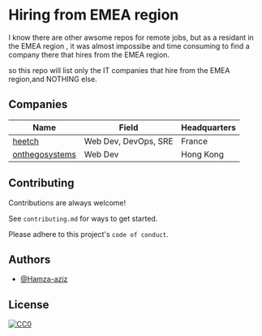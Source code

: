 
# Hiring from EMEA region

I know there are other awsome repos for remote jobs, but as a residant in the EMEA region , it was almost impossibe and time consuming to find a company there that hires from the EMEA region.


so this repo will list only the IT companies that hire from the EMEA region,and NOTHING else.
## Companies


Name | Field | Headquarters
-----|------- | ------- 
[heetch](https://www.heetch.com/fr/jobs#job) | Web Dev, DevOps, SRE | France
[onthegosystems](https://onthegosystems.com/jobs/) | Web Dev | Hong Kong



## Contributing

Contributions are always welcome!

See `contributing.md` for ways to get started.

Please adhere to this project's `code of conduct`.


## Authors

- [@Hamza-aziz](https://www.github.com/hamza-aziz)


## License

[![CC0](https://mirrors.creativecommons.org/presskit/buttons/88x31/svg/cc-zero.svg)](https://creativecommons.org/publicdomain/zero/1.0/)


